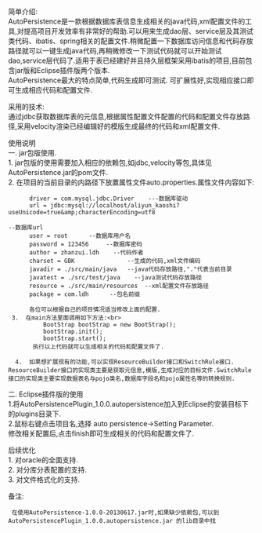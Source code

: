  简单介绍:<br>
     AutoPersistence是一款根据数据库表信息生成相关的java代码,xml配置文件的工具,对提高项目开发效率有非常好的帮助.可以用来生成dao层、service层及其测试类代码、ibatis、spring相关的配置文件.稍微配置一下数据库访问信息和代码存放路径就可以一键生成java代码,再稍微修改一下测试代码就可以开始测试dao,service层代码了.适用于表已经建好并且持久层框架采用ibatis的项目,目前包含jar版和Eclipse插件版两个版本.<br>
     AutoPersistence最大的特点简单,代码生成即可测试. 可扩展性好,实现相应接口即可生成相应代码和配置文件.


采用的技术:<br>
    通过jdbc获取数据库表的元信息,根据属性配置文件配置的代码和配置文件存放路径,采用velocity渲染已经编辑好的模版生成最终的代码和xml配置文件.

 
使用说明<br>
    一. jar包版使用.<br>
     1.   jar包版的使用需要加入相应的依赖包,如jdbc,velocity等包,具体见AutoPersistence.jar的pom文件.<br>
     2.   在项目的当前目录的内路径下放置属性文件auto.properties.属性文件内容如下:<br>
         

          driver = com.mysql.jdbc.Driver    ---数据库驱动
          url = jdbc:mysql://localhost/aliyun_kaoshi?useUnicode=true&amp;characterEncoding=utf8 
                                                                                           --数据库url
          user = root      --数据库用户名
          password = 123456     --数据库密码
          author = zhanzui.ldh    --代码作者
          charset = GBK               --生成的代码,xml文件编码
          javadir = ./src/main/java   --java代码存放路径,"."代表当前目录       
          javatest = ./src/test/java    --java测试代码存放路径
          resource = ./src/main/resources  --xml配置文件存放路径
          package = com.ldh      --包名前缀

          各位可以根据自己的项目情况适当修改上面的配置.
     3.  在main方法里面调用如下方法:<br>
              BootStrap bootStrap = new BootStrap();
              bootStrap.init();
              bootStrap.start();
           执行以上代码就可以生成相关的代码和配置文件了.

      4.  如果想扩展现有的功能,可以实现ResourceBuilder接口和SwitchRule接口. ResourceBuilder接口的实现类主要是获取元信息,模版,生成对应的目标文件.SwitchRule接口的实现类主要实现数据表名与pojo类名,数据库字段名和pojo属性名等的转换规则.


   二. Eclipse插件版的使用<br>
      1.将AutoPersistencePlugin_1.0.0.autopersistence加入到Eclipse的安装目标下的plugins目录下.<br>
      2.鼠标右键点击项目名,选择 auto persistence->Setting Parameter.<br>
      修改相关配置后,点击finish即可生成相关的代码和配置文件了.<br>


后续优化<br>
     1.  对oracle的全面支持.<br>
     2. 对分库分表配置的支持.<br>
     3. 对文件格式化的支持.<br>
 
 备注:    

     在使用AutoPersistence-1.0.0-20130617.jar时,如果缺少依赖包,可以到AutoPersistencePlugin_1.0.0.autopersistence.jar 的lib目录中找
